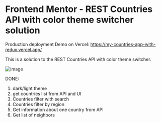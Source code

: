 # Frontend Mentor - REST Countries API with color theme switcher solution

Production deployment Demo on Vercel: https://my-countries-app-with-redux.vercel.app/

This is a solution to the REST Countries API with color theme switcher.

![image](https://user-images.githubusercontent.com/20660693/213400767-9c08d68f-e3d5-45d7-8595-93c942c0a39e.png)

DONE:
1) dark/light theme
2) get countries list from API and UI
3) Countries filter with search
4) Countries filter by region
5) Get information about one country from API
6) Get list of neighbors
